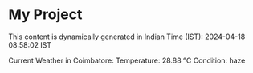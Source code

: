 # My Project

This content is dynamically generated in Indian Time (IST): 2024-04-18 08:58:02 IST


Current Weather in Coimbatore:
Temperature: 28.88 °C
Condition: haze
